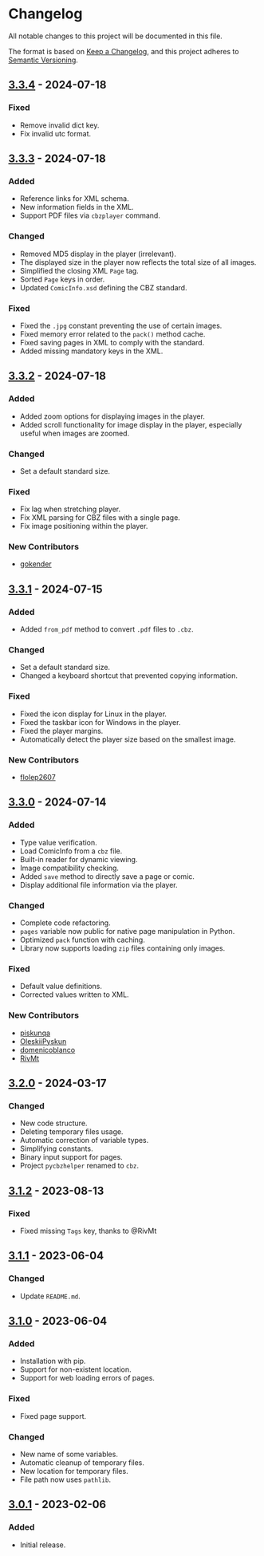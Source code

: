 # Changelog

All notable changes to this project will be documented in this file.

The format is based on [Keep a Changelog](https://keepachangelog.com/en/1.0.0/), and this project adheres to [Semantic Versioning](https://semver.org/spec/v2.0.0.html).

## [3.3.4] - 2024-07-18

### Fixed

- Remove invalid dict key.
- Fix invalid utc format.

## [3.3.3] - 2024-07-18

### Added

- Reference links for XML schema.
- New information fields in the XML.
- Support PDF files via `cbzplayer` command.

### Changed

- Removed MD5 display in the player (irrelevant).
- The displayed size in the player now reflects the total size of all images.
- Simplified the closing XML `Page` tag.
- Sorted `Page` keys in order.
- Updated `ComicInfo.xsd` defining the CBZ standard.

### Fixed

- Fixed the `.jpg` constant preventing the use of certain images.
- Fixed memory error related to the `pack()` method cache.
- Fixed saving pages in XML to comply with the standard.
- Added missing mandatory keys in the XML.

## [3.3.2] - 2024-07-18

### Added

- Added zoom options for displaying images in the player.
- Added scroll functionality for image display in the player, especially useful when images are zoomed.

### Changed

- Set a default standard size.

### Fixed

- Fix lag when stretching player.
- Fix XML parsing for CBZ files with a single page.
- Fix image positioning within the player.

### New Contributors

- [gokender](https://github.com/gokender)

## [3.3.1] - 2024-07-15

### Added

- Added `from_pdf` method to convert `.pdf` files to `.cbz`.

### Changed

- Set a default standard size.
- Changed a keyboard shortcut that prevented copying information.

### Fixed

- Fixed the icon display for Linux in the player.
- Fixed the taskbar icon for Windows in the player.
- Fixed the player margins.
- Automatically detect the player size based on the smallest image.

### New Contributors

- [flolep2607](https://github.com/flolep2607)

## [3.3.0] - 2024-07-14

### Added

- Type value verification.
- Load ComicInfo from a `cbz` file.
- Built-in reader for dynamic viewing.
- Image compatibility checking.
- Added `save` method to directly save a page or comic.
- Display additional file information via the player.

### Changed

- Complete code refactoring.
- `pages` variable now public for native page manipulation in Python.
- Optimized `pack` function with caching.
- Library now supports loading `zip` files containing only images.

### Fixed

- Default value definitions.
- Corrected values written to XML.

### New Contributors

- [piskunqa](https://github.com/piskunqa)
- [OleskiiPyskun](https://github.com/OleskiiPyskun)
- [domenicoblanco](https://github.com/domenicoblanco)
- [RivMt](https://github.com/RivMt)

## [3.2.0] - 2024-03-17

### Changed

- New code structure.
- Deleting temporary files usage.
- Automatic correction of variable types.
- Simplifying constants.
- Binary input support for pages.
- Project `pycbzhelper` renamed to `cbz`.

## [3.1.2] - 2023-08-13

### Fixed

- Fixed missing `Tags` key, thanks to @RivMt

## [3.1.1] - 2023-06-04

### Changed

- Update `README.md`.

## [3.1.0] - 2023-06-04

### Added

- Installation with pip.
- Support for non-existent location.
- Support for web loading errors of pages.

### Fixed

- Fixed page support.

### Changed

- New name of some variables.
- Automatic cleanup of temporary files.
- New location for temporary files.
- File path now uses `pathlib`.

## [3.0.1] - 2023-02-06

### Added

- Initial release.

[3.3.4]: https://github.com/hyugogirubato/cbz/releases/tag/v3.3.4
[3.3.3]: https://github.com/hyugogirubato/cbz/releases/tag/v3.3.3
[3.3.2]: https://github.com/hyugogirubato/cbz/releases/tag/v3.3.2
[3.3.1]: https://github.com/hyugogirubato/cbz/releases/tag/v3.3.1
[3.3.0]: https://github.com/hyugogirubato/cbz/releases/tag/v3.3.0
[3.2.0]: https://github.com/hyugogirubato/cbz/releases/tag/v3.2.0
[3.1.2]: https://github.com/hyugogirubato/cbz/releases/tag/v3.1.2
[3.1.1]: https://github.com/hyugogirubato/cbz/releases/tag/v3.1.1
[3.1.0]: https://github.com/hyugogirubato/cbz/releases/tag/v3.1.0
[3.0.1]: https://github.com/hyugogirubato/cbz/releases/tag/v3.0.1
